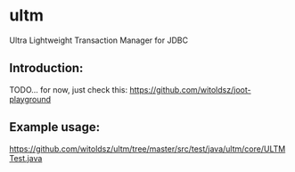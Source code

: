 ultm
====

Ultra Lightweight Transaction Manager for JDBC

Introduction:
-------------

TODO...
for now, just check this: https://github.com/witoldsz/joot-playground

Example usage:
--------------

https://github.com/witoldsz/ultm/tree/master/src/test/java/ultm/core/ULTMTest.java
